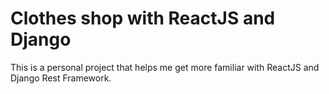 # Clothes shop with ReactJS and Django

This is a personal project that helps me get more familiar with ReactJS and Django Rest Framework.